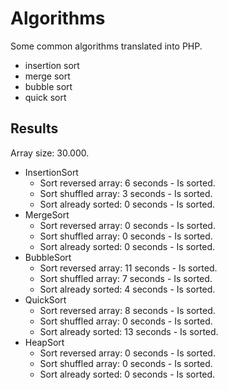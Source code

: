 # Algorithms
Some common algorithms translated into PHP.
* insertion sort
* merge sort
* bubble sort
* quick sort

## Results
Array size: 30.000.
- InsertionSort
  - Sort reversed array: 6 seconds - Is sorted.
  - Sort shuffled array: 3 seconds - Is sorted.
  - Sort already sorted: 0 seconds - Is sorted.
- MergeSort
  - Sort reversed array: 0 seconds - Is sorted.
  - Sort shuffled array: 0 seconds - Is sorted.
  - Sort already sorted: 0 seconds - Is sorted.
- BubbleSort
  - Sort reversed array: 11 seconds - Is sorted.
  - Sort shuffled array: 7 seconds - Is sorted.
  - Sort already sorted: 4 seconds - Is sorted.
- QuickSort
  - Sort reversed array: 8 seconds - Is sorted.
  - Sort shuffled array: 0 seconds - Is sorted.
  - Sort already sorted: 13 seconds - Is sorted.
- HeapSort
  - Sort reversed array: 0 seconds - Is sorted.
  - Sort shuffled array: 0 seconds - Is sorted.
  - Sort already sorted: 0 seconds - Is sorted.